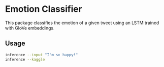 # Emotion Classifier

This package classifies the emotion of a given tweet using an LSTM trained with GloVe embeddings.

## Usage

```bash
inference --input "I'm so happy!"
inference --kaggle
